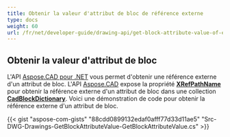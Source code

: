 ```yaml
---
title: Obtenir la valeur d'attribut de bloc de référence externe
type: docs
weight: 60
url: /fr/net/developer-guide/drawing-api/get-block-attribute-value-of-external-reference/
---
```


## **Obtenir la valeur d'attribut de bloc**

L'API [Aspose.CAD pour .NET](/fr/cad/net/) vous permet d'obtenir une référence externe d'un attribut de bloc. L'API [Aspose.CAD](https://products.aspose.com/cad/net/) expose la propriété [**XRefPathName**](https://reference.aspose.com/cad/net/aspose.cad.fileformats.cad.cadobjects/cadblockentity/properties/xrefpathname) pour obtenir la référence externe d'un attribut de bloc dans une collection [**CadBlockDictionary**](https://reference.aspose.com/cad/net/aspose.cad.fileformats.cad/cadblockdictionary). Voici une démonstration de code pour obtenir la référence externe d'un attribut de bloc.

{{< gist "aspose-com-gists" "88cdd0899132edaf0afff77d33d11ae5" "Src-DWG-Drawings-GetBlockAttributeValue-GetBlockAttributeValue.cs" >}}
